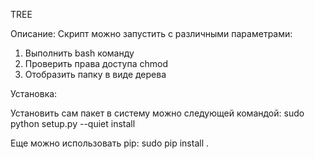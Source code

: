 TREE

Описание:
Скрипт можно запустить с различными параметрами:

1. Выполнить bash команду
2. Проверить права доступа chmod
3. Отобразить папку в виде дерева

Установка:

Установить сам пакет в систему можно следующей командой:
sudo python setup.py --quiet install

Еще можно использовать pip:
sudo pip install .
